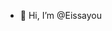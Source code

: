 - 👋 Hi, I’m @Eissayou

<!---
Eissayou/Eissayou is a ✨ special ✨ repository because its `README.md` (this file) appears on your GitHub profile.
You can click the Preview link to take a look at your changes.
--->
